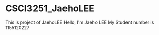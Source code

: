 # CSCI3251_JaehoLEE
This is project of JaehoLEE
Hello, I'm Jaeho LEE
My Student number is 1155120227
